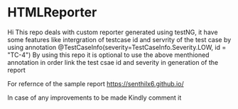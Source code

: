 # HTMLReporter

Hi 
This repo deals with custom reporter generated using testNG, it have some features like intergration of testcase id and servrity
of the test case by using annotation @TestCaseInfo(severity=TestCaseInfo.Severity.LOW, id = "TC-4") 
By using this repo it is optional to use the above menthioned annotation in order link the test csae id and severity in generation of the report


For refernce of the sample report https://senthilx6.github.io/

In case of any improvements to be made Kindly comment it
